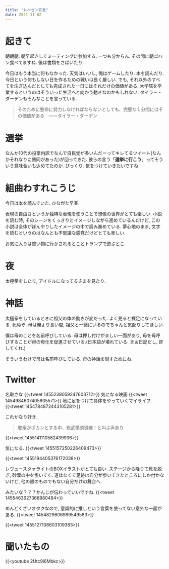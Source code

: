 ```yaml
---
title: "レペゼン安息"
date: 2021-11-02
---
```


# 起きて
朝朝朝. 朝早起きしてミーティングに参加する. 一つも分からん. その間に朝ゴハン食べてますね. 後は書類をさばいたり.

今日はもう本当に何もなかった. 天気はいいし, 俺はゲームしたり. 本を読んだり. 今日という何もしない日を作るための戦いは長く厳しい. でも, それ以外のすべてを注ぎ込んだとしても完成された一日にはそれだけの価値がある. 大学院を卒業するというのはそういった生活へと向かう動きなのかもしれない. タイラー・ダーデンもそんなことを言っている.

> そのために懸命に努力しなければならないとしても、完璧な１分間にはその価値がある　――タイラー・ダーデン

# 選挙
なんか10代の投票内訳でなんで自民党が多いんだーってキレてるツイート(なんかそれなりに賛同があった)が回ってきた. 彼らの言う「**選挙に行こう**」ってそういう意味合いも込めてたのか. びっくり. 気をつけていきたいですね.

# 組曲わすれこうじ
今日は本を読んでいた. ひながた早春. 

表現の自由さというか独特な表現を使うことで想像の世界がとても楽しい. 
小説を読む時, そのシーンをくっきりとイメージしながら進めているんだけど, この小説は全体がぼんやりしたイメージの中で読み進めている. 夢心地のまま, 文字を読むというのはなんとも不思議な感覚だけどとても楽しい.

お気に入りは買い物に行かされるとことトランプで遊ぶとこ.

# 夜
太極拳をしたり, アイドルになってるさまを見たり.

# 神話
太極拳をしているときに祖父の体の動きが変だった. よく見ると裸足になっている. 死ぬぞ. 母は俺より長い間, 祖父と一緒にいるのでちゃんと気配りしてほしい.

僕は母のことを名前呼びしている. 母は押し付けがましい一面があり, 母を母呼びすることが母の母化を促進させている.(日本語が壊れている. まぁ日記だし, 許してくれ.)

そういうわけで母は名前呼びしている. 母の神話を崩すためにね.

# Twitter
名取さな
{{<tweet 1455238059247603712>}}
気になる映画
{{<tweet 1454984607405805571>}}
地に足をつけて具体をやっていくマイライフ.
{{<tweet 1454784872443105281>}}

これかなり好き.

> 聴衆がポカンとする中、総武横須賀線！と叫ぶ声あり

{{<tweet 1455141110582439936>}}


気になる.
{{<tweet 1455157250226409473>}}


{{<tweet 1455194405376172038>}}

レヴュースタァライトのBOXイラストがとても良い. ステージから降りて靴を脱ぎ, 砂漠の中を歩いてく. 道はなくて足跡は自分が歩いてきたところにしか付かないけど, 他の誰のものでもない自分だけの舞台へ.

みたいな？？？かんじが伝わっていいですね.
{{<tweet 1455463627368980484>}}

めんどくさいオタクなので, 意識的に推しという言葉を使ってない意外な一面がある.
{{<tweet 1454829606989549583>}}

{{<tweet 1455127108603109383>}}

# 聞いたもの
{{<youtube 2Utc9l6Mbkc>}}